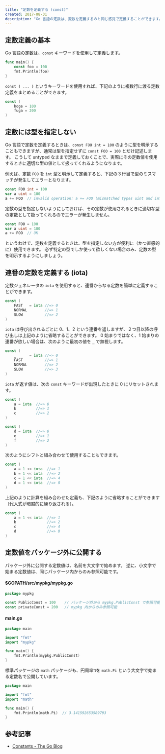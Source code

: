 ```yaml
---
title: "定数を定義する (const)"
created: 2017-08-31
description: "Go 言語の定数は、変数を定義するのと同じ感覚で定義することができます。"
---
```


定数定義の基本
----

Go 言語の定数は、`const` キーワードを使用して定義します。

~~~ go
func main() {
	const foo = 100
	fmt.Println(foo)
}
~~~

`const ( ... )` というキーワードを使用すれば、下記のように複数行に渡る定数定義をまとめることができます。

~~~ go
const (
	hoge = 100
	fuga = 200
)
~~~


定数には型を指定しない
----

Go 言語で定数を定義するときは、`const FOO int = 100` のように型を明示することもできますが、通常は型を指定せずに `const FOO = 100` とだけ記述します。
こうして untyped なままで定義しておくことで、実際にその定数値を使用するときに適切な型の値として扱ってくれるようになります。

例えば、定数 `FOO` を `int` 型と明示して定義すると、下記の３行目で型のミスマッチが発生してエラーとなります。

~~~ go
const FOO int = 100
var a uint = 100
a += FOO  // invalid operation: a += FOO (mismatched types uint and int)
~~~

定数の型を指定しないようにしておけば、その定数が使用されるときに適切な型の定数として扱ってくれるのでエラーが発生しません。

~~~ go
const FOO = 100
var a uint = 100
a += FOO  // OK
~~~

というわけで、定数を定義するときは、型を指定しない方が便利に（かつ直感的に）使用できます。
必ず特定の型でしか使って欲しくない場合のみ、定数の型を明示するようにしましょう。


連番の定数を定義する (iota)
----

定数ジェネレータの `iota` を使用すると、連番からなる定数を簡単に定義することができます。

~~~ go
const (
	FAST   = iota //=> 0
	NORMAL        //=> 1
	SLOW          //=> 2
)
~~~

`iota` は呼び出されるごとに 0、1、2 という連番を返しますが、２つ目以降の呼び出しは上記のように省略することができます。
0 始まりではなく、1 始まりの連番が欲しい場合は、次のように最初の値を `_` で無視します。

~~~ go
const (
	_      = iota //=> 0
	FAST          //=> 1
	NORMAL        //=> 2
	SLOW          //=> 3
)
~~~

`iota` が返す値は、次の `const` キーワードが出現したときに 0 にリセットされます。

~~~ go
const (
	a = iota  //=> 0
	b         //=> 1
	c         //=> 2
)

const (
	d = iota  //=> 0
	e         //=> 1
	f         //=> 2
)
~~~

次のようにシフトと組み合わせて使用することもできます。

~~~ go
const (
	a = 1 << iota  //=> 1
	b = 1 << iota  //=> 2
	c = 1 << iota  //=> 4
	d = 1 << iota  //=> 8
)
~~~

上記のように計算を組み合わせた定義も、下記のように省略することができます（代入式が暗黙的に繰り返される）。

~~~ go
const (
	a = 1 << iota  //=> 1
	b              //=> 2
	c              //=> 4
	d              //=> 8
)
~~~


定数値をパッケージ外に公開する
----

パッケージ外に公開する定数値は、名前を大文字で始めます。
逆に、小文字で始まる定数値は、同じパッケージ内からのみ参照可能です。

#### $GOPATH/src/mypkg/mypkg.go

~~~ go
package mypkg

const PublicConst = 100    // パッケージ外から mypkg.PublicConst で参照可能
const privateConst = 200   // mypkg 内からのみ参照可能
~~~

#### main.go

~~~ go
package main

import "fmt"
import "mypkg"

func main() {
	fmt.Println(mypkg.PublicConst)
}
~~~

標準パッケージの `math` パッケージも、円周率πを `math.Pi` という大文字で始まる定数名で公開しています。

~~~ go
package main

import "fmt"
import "math"

func main() {
	fmt.Println(math.Pi)  // 3.141592653589793
}
~~~


参考記事
----

* [Constants - The Go Blog](https://blog.golang.org/constants)

